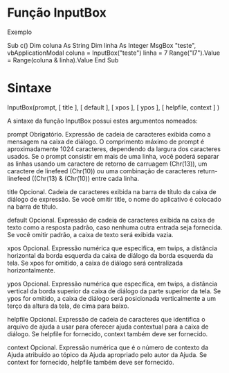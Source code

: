 # Função InputBox

Exemplo 

Sub c()
Dim coluna As String
Dim linha As Integer
MsgBox "teste", vbApplicationModal
coluna = InputBox("teste")
linha = 7
Range("I7").Value = Range(coluna & linha).Value
End Sub




# Sintaxe
InputBox(prompt, [ title ], [ default ], [ xpos ], [ ypos ], [ helpfile, context ] )

A sintaxe da função InputBox possui estes argumentos nomeados:

prompt	Obrigatório. Expressão de cadeia de caracteres exibida como a mensagem na caixa de diálogo. O comprimento máximo de prompt é aproximadamente 1024 caracteres, dependendo da largura dos caracteres usados. Se o prompt consistir em mais de uma linha, você poderá separar as linhas usando um caractere de retorno de carruagem (Chr(13)), um caractere de linefeed (Chr(10)) ou uma combinação de caracteres return-linefeed ((Chr(13) & (Chr(10)) entre cada linha.

title	Opcional. Cadeia de caracteres exibida na barra de título da caixa de diálogo de expressão. Se você omitir title, o nome do aplicativo é colocado na barra de título.

default	Opcional. Expressão de cadeia de caracteres exibida na caixa de texto como a resposta padrão, caso nenhuma outra entrada seja fornecida. Se você omitir padrão, a caixa de texto será exibida vazia.

xpos	Opcional. Expressão numérica que especifica, em twips, a distância horizontal da borda esquerda da caixa de diálogo da borda esquerda da tela. Se xpos for omitido, a caixa de diálogo será centralizada horizontalmente.

ypos	Opcional. Expressão numérica que especifica, em twips, a distância vertical da borda superior da caixa de diálogo da parte superior da tela. Se ypos for omitido, a caixa de diálogo será posicionada verticalmente a um terço da altura da tela, de cima para baixo.

helpfile	Opcional. Expressão de cadeia de caracteres que identifica o arquivo de ajuda a usar para oferecer ajuda contextual para a caixa de diálogo. Se helpfile for fornecido, context também deve ser fornecido.

context	Opcional. Expressão numérica que é o número de contexto da Ajuda atribuído ao tópico da Ajuda apropriado pelo autor da Ajuda. Se context for fornecido, helpfile também deve ser fornecido.


